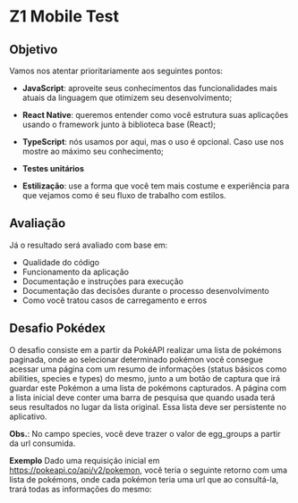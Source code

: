 # Z1 Mobile Test

## Objetivo

Vamos nos atentar prioritariamente aos seguintes pontos:

- **JavaScript**: aproveite seus conhecimentos das funcionalidades mais atuais da linguagem que otimizem seu desenvolvimento;

- **React Native**: queremos entender como você estrutura suas aplicações usando o framework junto à biblioteca base (React);

- **TypeScript**: nós usamos por aqui, mas o uso é opcional. Caso use nos mostre ao máximo seu conhecimento;

- **Testes unitários**

- **Estilização**: use a forma que você tem mais costume e experiência para que vejamos como é seu fluxo de trabalho com estilos.

## Avaliação

Já o resultado será avaliado com base em:

- Qualidade do código
- Funcionamento da aplicação
- Documentação e instruções para execução
- Documentação das decisões durante o processo desenvolvimento
- Como você tratou casos de carregamento e erros

## Desafio Pokédex

O desafio consiste em a partir da PokéAPI realizar uma lista de pokémons paginada, onde ao selecionar determinado pokémon você consegue acessar uma página com um resumo de informações (status básicos como abilities, species e types) do mesmo, junto a um botão de captura que irá guardar este Pokémon a uma lista de pokémons capturados. A página com a lista inicial deve conter uma barra de pesquisa que quando usada terá seus resultados no lugar da lista original. Essa lista deve ser persistente no aplicativo.

**Obs.**: No campo species, você deve trazer o valor de egg_groups a partir da url consumida.

**Exemplo**
Dado uma requisição inicial em https://pokeapi.co/api/v2/pokemon, você teria o seguinte retorno com uma lista de pokémons, onde cada pokémon teria uma url que ao consultá-la, trará todas as informações do mesmo: